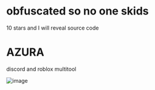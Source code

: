 # obfuscated so no one skids
10 stars and I will reveal source code

# AZURA
discord and roblox multitool

![image](https://user-images.githubusercontent.com/106828424/193472732-9d3448bc-9dc2-4565-b045-8654bd4ffb2f.png)

